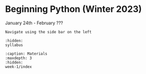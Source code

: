 # Beginning Python (Winter 2023)

January 24th - February ???

```{tip}
Navigate using the side bar on the left
```

<!-- Defines the side bar -->

```{toctree}
:hidden:
syllabus
```

```{toctree}
:caption: Materials
:maxdepth: 3
:hidden:
week-1/index
```

<!-- ```{toctree}
:caption: Useful Links
:hidden:
Future Coder (interactive tutorials) <https://futurecoder.io>
Learning Python 3 (textbook) <http://openbookproject.net/thinkcs/python/english3e/>
``` -->
